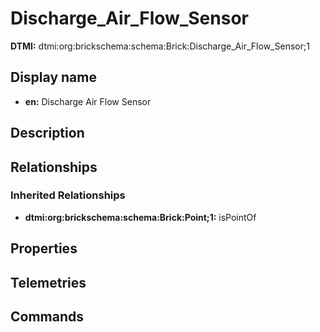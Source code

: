 # Discharge_Air_Flow_Sensor
**DTMI:** dtmi:org:brickschema:schema:Brick:Discharge_Air_Flow_Sensor;1
## Display name
- **en:** Discharge Air Flow Sensor
## Description
## Relationships
### Inherited Relationships
* **dtmi:org:brickschema:schema:Brick:Point;1:** isPointOf
## Properties
## Telemetries
## Commands
